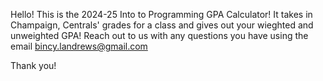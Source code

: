 Hello! This is the 2024-25 Into to Programming GPA Calculator! It takes in Champaign, Centrals' grades for a class and gives out your wieghted and unweighted GPA! Reach out to us with any questions you have using the email bincy.landrews@gmail.com

Thank you!

